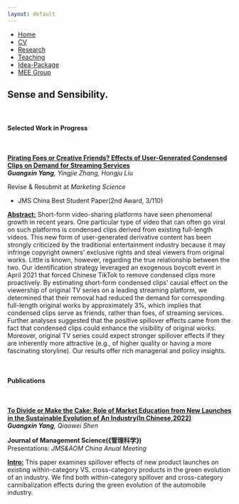 ```yaml
---
layout: default
---  
```

 
 <ul>
 <li><a href="./">Home</a></li>
 <li><a href="./assets/files/CV.pdf">CV</a></li>
 <li><a href="./research.html">Research</a></li>
 <li><a href="./teaching.html">Teaching</a></li>
 <li><a href="https://siyiyu.com">Idea-Package</a></li>
 <li><a href="https://sites.google.com/view/quantmkt/home">MEE Group</a></li>
 </ul>


<div>
<h2>Sense and Sensibility.</h2><br/>
</div>


<h4>Selected Work in Progress</h4> <br/>


<ins> **Pirating Foes or Creative Friends? Effects of User-Generated Condensed Clips on Demand for Streaming Services** </ins> <br/>
_**Guangxin Yang**, Yingjie Zhang, Hongju Liu_ <br>
  
Revise & Resubmit at _Marketing Science_ <br>

- JMS China Best Student Paper(2nd Award, 3/110) <br>

**<ins>Abstract:</ins>** Short-form video-sharing platforms have seen phenomenal growth in recent years. One particular type of video that can often go viral on such platforms is condensed clips derived from existing full-length videos. This new form of user-generated derivative content has been strongly criticized by the traditional entertainment industry because it may infringe copyright owners' exclusive rights and steal viewers from original works. Little is known, however, regarding the true relationship between the two. Our identification strategy leveraged an exogenous boycott event in April 2021 that forced Chinese TikTok to remove condensed clips more proactively. By estimating short-form condensed clips’ causal effect on the viewership of original TV series on a leading streaming platform, we determined that their removal had reduced the demand for corresponding full-length original works by approximately 3%, which implies that condensed clips serve as friends, rather than foes, of streaming services. Further analyses suggested that the positive spillover effects came from the fact that condensed clips could enhance the visibility of original works. Moreover, original TV series could expect stronger spillover effects if they are inherently more attractive (e.g., of higher quality or having a more fascinating storyline). Our results offer rich managerial and policy insights.
 
 <br>

 <h4>Publications</h4> <br/>

 
<ins> **[To Divide or Make the Cake: Role of Market Education from New Launches in the Sustainable Evolution of An Industry(In Chinese,2022)](https://kns.cnki.net/kcms/detail/detail.aspx?dbcode=CJFD&dbname=CJFDAUTO&filename=JCJJ202204002&uniplatform=NZKPT&v=MCMAwCSlCzbwAa1gXclvdpRsPggWuMdLPpjFr86QFfJJmoVnxbQR70nR62ww3GjL)** </ins><br/>
_**Guangxin Yang**, Qiaowei Shen_ <br>

**Journal of Management Science(《管理科学》)**<br>
Presentations: _JMS&AOM China Anual Meeting_<br>
  
**<ins>Intro:</ins>** This paper examines spillover effects of new product launches on existing within-category VS. cross-category products in the green evolution of an industry. We find both within-category spillover and cross-category cannibalization effects during the green evolution of the
automobile industry.
  

